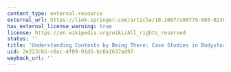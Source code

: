 ```yaml
---
content_type: external-resource
external_url: https://link.springer.com/article/10.1007/s00779-003-0238-7
has_external_license_warning: true
license: https://en.wikipedia.org/wiki/All_rights_reserved
status: ''
title: 'Understanding Contexts by Being There: Case Studies in Bodystorming.'
uid: 2e223cb5-c8ac-4f09-91d5-bc0a1637ad97
wayback_url: ''
---
```

